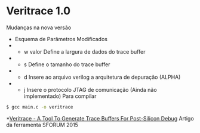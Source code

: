 # Veritrace 1.0








Mudanças na nova versão

- Esquema de Parâmetros Modificados 
- - w valor Define a largura de dados do trace buffer
- - s Define o tamanho do trace buffer
- - d Insere ao arquivo verilog a arquitetura de depuração (ALPHA)
- - j Insere o protocolo JTAG de comunicação (Ainda não implementado)
Para compilar
```sh
$ gcc main.c -o veritrace
```

*[Veritrace - A Tool To Generate Trace Buffers For Post-Silicon Debug] Artigo da ferramenta SFORUM 2015







[Veritrace - A Tool To Generate Trace Buffers For Post-Silicon Debug]: <http://www.sbmicro.org.br/images/stories/Eventos/sforum2015/22.pdf>
